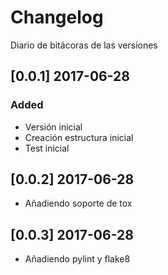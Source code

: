 # Changelog

Diario de bitácoras de las versiones

## [0.0.1] 2017-06-28
### Added
 - Versión inicial
 - Creación estructura inicial
 - Test inicial

## [0.0.2] 2017-06-28
 - Añadiendo soporte de tox

## [0.0.3] 2017-06-28
 - Añadiendo pylint y flake8
